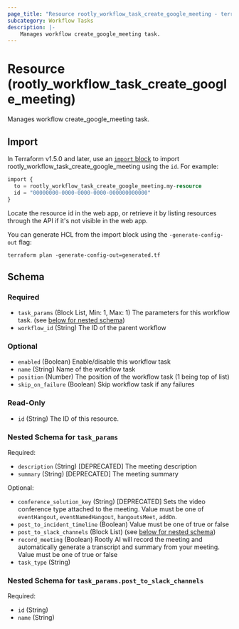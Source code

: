 ```yaml
---
page_title: "Resource rootly_workflow_task_create_google_meeting - terraform-provider-rootly"
subcategory: Workflow Tasks
description: |-
    Manages workflow create_google_meeting task.
---
```


# Resource (rootly_workflow_task_create_google_meeting)

Manages workflow create_google_meeting task.



## Import

In Terraform v1.5.0 and later, use an [`import` block](https://developer.hashicorp.com/terraform/language/import) to import rootly_workflow_task_create_google_meeting using the `id`. For example:

```terraform
import {
  to = rootly_workflow_task_create_google_meeting.my-resource
  id = "00000000-0000-0000-0000-000000000000"
}
```

Locate the resource id in the web app, or retrieve it by listing resources through the API if it's not visible in the web app.

You can generate HCL from the import block using the `-generate-config-out` flag:

```console
terraform plan -generate-config-out=generated.tf
```

<!-- schema generated by tfplugindocs -->
## Schema

### Required

- `task_params` (Block List, Min: 1, Max: 1) The parameters for this workflow task. (see [below for nested schema](#nestedblock--task_params))
- `workflow_id` (String) The ID of the parent workflow

### Optional

- `enabled` (Boolean) Enable/disable this workflow task
- `name` (String) Name of the workflow task
- `position` (Number) The position of the workflow task (1 being top of list)
- `skip_on_failure` (Boolean) Skip workflow task if any failures

### Read-Only

- `id` (String) The ID of this resource.

<a id="nestedblock--task_params"></a>
### Nested Schema for `task_params`

Required:

- `description` (String) [DEPRECATED] The meeting description
- `summary` (String) [DEPRECATED] The meeting summary

Optional:

- `conference_solution_key` (String) [DEPRECATED] Sets the video conference type attached to the meeting. Value must be one of `eventHangout`, `eventNamedHangout`, `hangoutsMeet`, `addOn`.
- `post_to_incident_timeline` (Boolean) Value must be one of true or false
- `post_to_slack_channels` (Block List) (see [below for nested schema](#nestedblock--task_params--post_to_slack_channels))
- `record_meeting` (Boolean) Rootly AI will record the meeting and automatically generate a transcript and summary from your meeting. Value must be one of true or false
- `task_type` (String)

<a id="nestedblock--task_params--post_to_slack_channels"></a>
### Nested Schema for `task_params.post_to_slack_channels`

Required:

- `id` (String)
- `name` (String)
